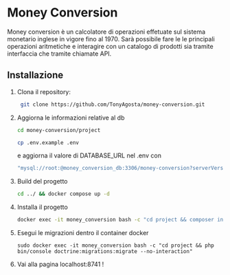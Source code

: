 # Money Conversion

Money conversion è un calcolatore di operazioni effetuate sul sistema monetario inglese in vigore fino al 1970.
Sarà possibile fare le le principali operazioni aritmetiche e interagire con un catalogo di prodotti sia tramite interfaccia che tramite chiamate API.

## Installazione

1. Clona il repository:
   ```sh
    git clone https://github.com/TonyAgosta/money-conversion.git
   ```
   
2. Aggiorna le informazioni relative al db
   ```sh
   cd money-conversion/project
   ```
   ```sh
   cp .env.example .env
   ```
   e aggiorna il valore di DATABASE_URL nel .env con 
   ```sh
   "mysql://root:@money_conversion_db:3306/money-conversion?serverVersion=8&charset=utf8mb4"
   ```
3. Build del progetto
    ```sh
   cd ../ && docker compose up -d
   ```
4. Installa il progetto
   ```sh
   docker exec -it money_conversion bash -c "cd project && composer install"
   ```
5. Esegui le migrazioni dentro il container docker
    ```shell
   sudo docker exec -it money_conversion bash -c "cd project && php bin/console doctrine:migrations:migrate --no-interaction"
    ```
6. Vai alla pagina localhost:8741 !
